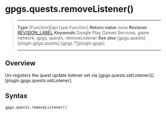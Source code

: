 # gpgs.quests.removeListener()

> --------------------- ------------------------------------------------------------------------------------------
> __Type__              [Function][api.type.Function]
> __Return value__      none
> __Revision__          [REVISION_LABEL](REVISION_URL)
> __Keywords__          Google Play Games Services, game network, gpgs, quests, removeListener
> __See also__          [gpgs.quests][plugin.gpgs.quests]
>                       [gpgs.*][plugin.gpgs]
> --------------------- ------------------------------------------------------------------------------------------

## Overview

Un-registers the quest update listener set via [gpgs.quests.setListener()][plugin.gpgs.quests.setListener].

## Syntax

	gpgs.quests.removeListener()
